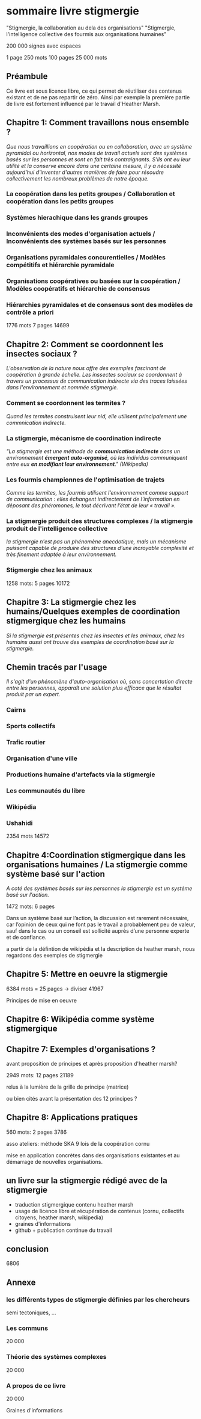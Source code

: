 # sommaire livre stigmergie

"Stigmergie, la collaboration au dela des organisations"
"Stigmergie, l'intelligence collective des fourmis aux organisations humaines"

200 000 signes avec espaces

1 page 	250 mots
100 pages 	25 000 mots



## Préambule

Ce livre est sous licence libre, ce qui permet de réutiliser des contenus existant et de ne pas repartir de zéro. Ainsi par exemple la première partie de livre est fortement influencé par le travail d'Heather Marsh.



## Chapitre 1: Comment travaillons nous ensemble ?

*Que nous travaillions en coopération ou en collaboration, avec un système pyramidal ou horizontal, nos modes de travail actuels sont des systèmes basés sur les personnes et sont en fait très contraignants. S'ils ont eu leur utilité et la conserve encore dans une certaine mesure, il y a nécessité aujourd'hui d'inventer d'autres manières de faire pour résoudre collectivement les nombreux problèmes de notre époque.*

### La coopération dans les petits groupes / Collaboration et coopération dans les petits groupes 
### Systèmes hierachique dans les grands groupes
### Inconvénients des modes d'organisation actuels / Inconvénients des systèmes basés sur les personnes
### Organisations pyramidales concurentielles / Modèles compétitifs et hiérarchie pyramidale
### Organisations coopératives ou basées sur la coopération / Modèles coopératifs et hiérarchie de consensus
### Hiérarchies pyramidales et de consensus sont des modèles de contrôle a priori


1776 mots 7 pages
14699


## Chapitre 2: Comment se coordonnent les insectes sociaux ?

*L'observation de la nature nous offre des exemples fascinant de coopération à grande échelle. Les inssectes sociaux se coordonnent à travers un processus de communication indirecte via des traces laissées dans l'environnement et nommée stigmergie.* 

### Comment se coordonnent les termites ?

*Quand les termites construisent leur nid, elle utilisent principalement une commnication indirecte.*

### La stigmergie, mécanisme de coordination indirecte

*"La stigmergie est une méthode de **communication indirecte** dans un environnement **émergent auto-organisé**, où les individus communiquent entre eux **en modifiant leur environnement**." (Wikipedia)*

### Les fourmis championnes de l'optimisation de trajets

*Comme les termites, les fourmis utilisent l’environnement comme support de communication : elles échangent indirectement de l’information en déposant des phéromones, le tout décrivant l’état de leur « travail ».* 

### La stigmergie produit des structures complexes / la stigmergie produit de l'intelligence collective

*la stigmergie n'est pas un phénomène anecdotique, mais un mécanisme puissant capable de produire des structures d'une incroyable complexité et très finement adaptée à leur environnement.*

### Stigmergie chez les animaux

1258 mots: 5 pages
10172

## Chapitre 3: La stigmergie chez les humains/Quelques exemples de coordination stigmergique chez les humains

*Si la stigmergie est présentes chez les insectes et les animaux, chez les humains aussi ont trouve des exemples de coordination basé sur la stigmergie.*

## Chemin tracés par l'usage

*Il s'agit d'un phénomène d'auto-organisation où, sans concertation directe entre les personnes, apparaît une solution plus efficace que le résultat produit par un expert.*

### Cairns

### Sports collectifs

### Trafic routier

### Organisation d'une ville

### Productions humaine d'artefacts via la stigmergie

### Les communautés du libre

### Wikipédia

### Ushahidi

2354 mots
14572

## Chapitre 4:Coordination stigmergique dans les organisations humaines / La stigmergie comme système basé sur l'action

*A coté des systèmes basés sur les personnes la stigmergie est un système basé sur l'action.*

1472 mots: 6 pages


Dans un système basé sur l’action, la discussion est rarement nécessaire, car l’opinion de ceux qui ne font pas le travail a probablement peu de valeur, sauf dans le cas ou un conseil est sollicité auprès d’une personne experte et de confiance.

a partir de la défintion de wikipédia et la description de heather marsh, nous regardons des exemples de stigmergie

## Chapitre 5: Mettre en oeuvre la stigmergie

6384 mots = 25 pages -> diviser
41967

Principes de mise en oeuvre

## Chapitre 6: Wikipédia comme système stigmergique




## Chapitre 7: Exemples d'organisations ?

avant proposition de principes et après proposition d'heather marsh?

2949 mots: 12 pages
21189

relus à la lumière de la grille de principe (matrice)

ou bien cités avant la présentation des 12 principes ?

## Chapitre 8: Applications pratiques

560 mots: 2 pages
3786

asso
ateliers: méthode SKA
9 lois de la coopération cornu

mise en application concrètes dans des organisations existantes et au démarrage de nouvelles organisations.

## un livre sur la stigmergie rédigé avec de la stigmergie

- traduction stigmergique contenu heather marsh
- usage de licence libre et récupération de contenus (cornu, collectifs citoyens, heather marsh, wikipedia)
- graines d'informations
- github + publication continue du travail


## conclusion

6806

## Annexe

### les différents types de stigmergie définies par les chercheurs

semi tectoniques, ...

### Les communs
20 000

### Théorie des systèmes complexes

20 000

### A propos de ce livre

20 000

Graines d'informations


